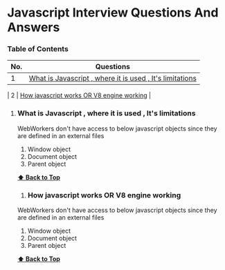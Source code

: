 <!-- @format -->

# Javascript Interview Questions And Answers

### Table of Contents

| No. | Questions                                                                                                              |
| --- | ---------------------------------------------------------------------------------------------------------------------- |
| 1   | [What is Javascript , where it is used , It's limitations ](#What-is-Javascript-,-where-it-is-used-,-It's-limitations) |

| 2 | [How javascript works OR V8 engine working](#How-javascript-works-OR-V8-engine-working) |

1. ### What is Javascript , where it is used , It's limitations

   WebWorkers don't have access to below javascript objects since they are defined in an external files

   1. Window object
   2. Document object
   3. Parent object

   **[⬆ Back to Top](#table-of-contents)**

   1. ### How javascript works OR V8 engine working

   WebWorkers don't have access to below javascript objects since they are defined in an external files

   1. Window object
   2. Document object
   3. Parent object

   **[⬆ Back to Top](#table-of-contents)**
